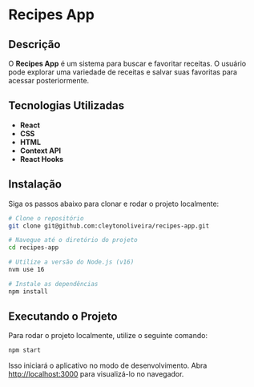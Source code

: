 # Recipes App

## Descrição

O **Recipes App** é um sistema para buscar e favoritar receitas. O usuário pode explorar uma variedade de receitas e salvar suas favoritas para acessar posteriormente.

## Tecnologias Utilizadas

- **React**
- **CSS**
- **HTML**
- **Context API**
- **React Hooks**

## Instalação

Siga os passos abaixo para clonar e rodar o projeto localmente:

```bash
# Clone o repositório
git clone git@github.com:cleytonoliveira/recipes-app.git

# Navegue até o diretório do projeto
cd recipes-app

# Utilize a versão do Node.js (v16)
nvm use 16

# Instale as dependências
npm install
```

## Executando o Projeto

Para rodar o projeto localmente, utilize o seguinte comando:

```bash
npm start
```

Isso iniciará o aplicativo no modo de desenvolvimento. Abra [http://localhost:3000](http://localhost:3000) para visualizá-lo no navegador.
